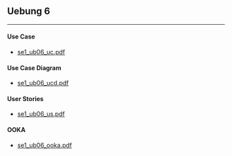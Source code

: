 ## Uebung 6

---

#### Use Case

- [se1_ub06_uc.pdf](docs/se1_ub06_uc.pdf)

#### Use Case Diagram

- [se1_ub06_ucd.pdf](docs/se1_ub06_ucd.pdf)

#### User Stories

- [se1_ub06_us.pdf](docs/se1_ub06_us.pdf)

#### OOKA

- [se1_ub06_ooka.pdf](docs/se1_ub06_ooka.pdf)